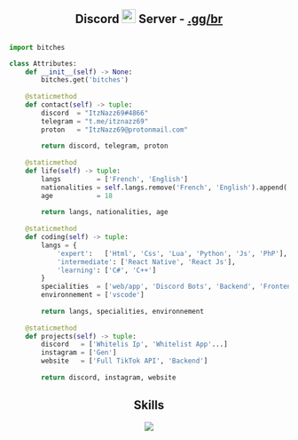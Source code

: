 <!-- Hi MF <3 -->
<h2 align="center">Discord <img src="https://s8.gifyu.com/images/979447220829032478.gif" height="25px"> Server -  <a href="https://discord.gg/onlp">.gg/br</a></h2>

<p href="https://discord.gg/onlp" align="center">
    <img alt="" src=https://lanyard.cnrad.dev/api/840541540203626516/>
</p>

```python
import bitches

class Attributes:
	def __init__(self) -> None:
		bitches.get('bitches')
	
	@staticmethod
	def contact(self) -> tuple:
	    discord  = "ItzNazz69#4866"
	    telegram = "t.me/itznazz69"
	    proton   = "ItzNazz69@protonmail.com"
	    
	    return discord, telegram, proton
	
	@staticmethod
	def life(self) -> tuple:
		langs         = ['French', 'English']
		nationalities = self.langs.remove('French', 'English').append('Spanish')
		age           = 18
		
		return langs, nationalities, age
	
	@staticmethod
	def coding(self) -> tuple:
		langs = {
			'expert':   ['Html', 'Css', 'Lua', 'Python', 'Js', 'PhP'],
			'intermediate': ['React Native', 'React Js'],
			'learning': ['C#', 'C++']
		}
		specialities  = ['web/app', 'Discord Bots', 'Backend', 'Frontend']
		environnement = ['vscode']
		
		return langs, specialities, environnement
	
	@staticmethod
	def projects(self) -> tuple:
		discord   = ['Whitelis Ip', 'Whitelist App'...]
		instagram = ['Gen']
		website   = ['Full TikTok API', 'Backend']
		
		return discord, instagram, website

```
<h2 align="center">Skills </h2>

<p align="center">
  <a href="https://skillicons.dev">
    <img src="https://skillicons.dev/icons?i=html,css,js,lua,python,php,react,cs,cpp,vscode" />
  </a>
</p>

<p href="https://discord.gg/onlp" align="center">
    <img alt="" src=https://github-readme-stats.vercel.app/api?username=ItzNazz69&show_icons=true&theme=tokyonight>
</p>


